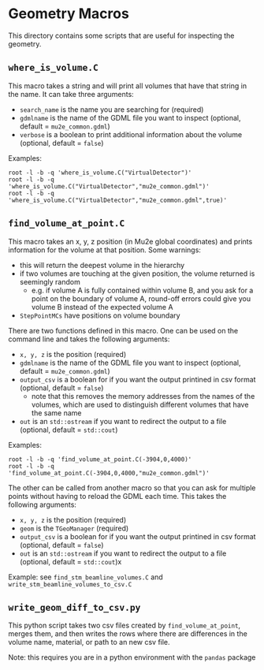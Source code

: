 # Geometry Macros

This directory contains some scripts that are useful for inspecting the geometry.

## ```where_is_volume.C```
This macro takes a string and will print all volumes that have that string in the name. It can take three arguments:
* ```search_name``` is the name you are searching for (required)
* ```gdmlname``` is the name of the GDML file you want to inspect (optional, default = ```mu2e_common.gdml```)
* ```verbose``` is a boolean to print additional information about the volume (optional, default = ```false```)

Examples:
```
root -l -b -q 'where_is_volume.C("VirtualDetector")'
root -l -b -q 'where_is_volume.C("VirtualDetector","mu2e_common.gdml")'
root -l -b -q 'where_is_volume.C("VirtualDetector","mu2e_common.gdml",true)'
```

## ```find_volume_at_point.C```
This macro takes an x, y, z position (in Mu2e global coordinates) and prints information for the volume at that position. Some warnings:
* this will return the deepest volume in the hierarchy
* if two volumes are touching at the given position, the volume returned is seemingly random
   * e.g. if volume A is fully contained within volume B, and you ask for a point on the boundary of volume A, round-off errors could give you volume B instead of the expected volume A
* ```StepPointMCs``` have positions on volume boundary

There are two functions defined in this macro. One can be used on the command line and takes the following arguments:
* ```x, y, z``` is the position (required)
* ```gdmlname``` is the name of the GDML file you want to inspect (optional, default = ```mu2e_common.gdml```)
* ```output_csv``` is a boolean for if you want the output printined in csv format (optional, default = ```false```)
   * note that this removes the memory addresses from the names of the volumes, which are used to distinguish different volumes that have the same name
* ```out``` is an ```std::ostream``` if you want to redirect the output to a file (optional, default = ```std::cout```)

Examples:
```
root -l -b -q 'find_volume_at_point.C(-3904,0,4000)'
root -l -b -q 'find_volume_at_point.C(-3904,0,4000,"mu2e_common.gdml")'
````

The other can be called from another macro so that you can ask for multiple points without having to reload the GDML each time. This takes the following arguments:
* ```x, y, z``` is the position (required)
* ```geom``` is the ```TGeoManager``` (required)
* ```output_csv``` is a boolean for if you want the output printined in csv format (optional, default = ```false```)
* ```out``` is an ```std::ostream``` if you want to redirect the output to a file (optional, default = ```std::cout```)x

Example: see ```find_stm_beamline_volumes.C``` and ```write_stm_beamline_volumes_to_csv.C```

## ```write_geom_diff_to_csv.py```
This python script takes two csv files created by ```find_volume_at_point```, merges them, and then writes the rows where there are differences in the volume name, material, or path to an new csv file.

Note: this requires you are in a python environment with the ```pandas``` package
